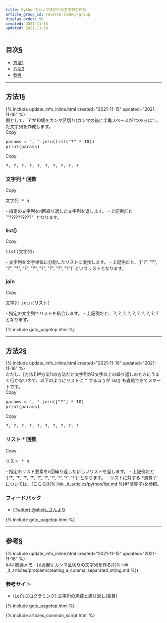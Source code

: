 ```yaml
---
title: Pythonでカンマ区切りの文字列を作る
article_group_id: reverse-lookup-group
display_order: 50
created: 2021-11-15
updated: 2021-11-18
---
```


## <a name="index">目次</a><a class="heading-anchor-permalink" href="#目次">§</a>

<ul id="index_ul">
<li><a href="#方法1">方法1</a></li>
<li><a href="#方法2">方法2</a></li>
<li><a href="#参考">参考</a></li>
</ul>

* * *
## <a name="方法1">方法1</a><a class="heading-anchor-permalink" href="#方法1">§</a>
<div class="chapter-updated">{% include update_info_inline.html created="2021-11-15" updated="2021-11-16" %}</div>
例として、`?`が10個をカンマ区切り(カンマの後に半角スペースが1つある)にした文字列を作成します。
<div class="code-box no-title">
<div class="copy-button">Copy</div>
<pre>
params = ", ".join(list("?" * 10))
print(params)
</pre>
</div>
<div class="code-box-output no-title">
<div class="copy-button">Copy</div>
<pre>
?, ?, ?, ?, ?, ?, ?, ?, ?, ?
</pre>
</div>

### 文字列 * 回数
<div class="code-box-syntax no-title">
<div class="copy-button">Copy</div>
<pre>
文字列 * n
</pre>
</div>
- 指定の文字列をn回繰り返した文字列を返します。
- 上記例だと `"??????????"` となります。

### list()
<div class="code-box-syntax no-title">
<div class="copy-button">Copy</div>
<pre>
list(文字列)
</pre>
</div>
- 文字列を文字単位に分割したリストに変換します。
- 上記例だと、`["?", "?", "?", "?", "?", "?", "?", "?", "?", "?"]` というリストとなります。

### join
<div class="code-box-syntax no-title">
<div class="copy-button">Copy</div>
<pre>
文字列.join(リスト)
</pre>
</div>
- 指定の文字列でリストを結合します。
- 上記例だと、`?, ?, ?, ?, ?, ?, ?, ?, ?, ?` となります。

{% include goto_pagetop.html %}

* * *
## <a name="方法2">方法2</a><a class="heading-anchor-permalink" href="#方法2">§</a>
<div class="chapter-updated">{% include update_info_inline.html created="2021-11-16" updated="2021-11-16" %}</div>
ただし、[方法1](#方法1)の方法だと文字列が2文字以上の繰り返しのときにうまく行かないので、以下のようにリストに`*`するほうが`list()`も省略できてスマートです。
<div class="code-box no-title">
<div class="copy-button">Copy</div>
<pre>
params = ", ".join(["?"] * 10)
print(params)
</pre>
</div>
<div class="code-box-output no-title">
<div class="copy-button">Copy</div>
<pre>
?, ?, ?, ?, ?, ?, ?, ?, ?, ?
</pre>
</div>

### リスト * 回数
<div class="code-box-syntax no-title">
<div class="copy-button">Copy</div>
<pre>
リスト * n
</pre>
</div>
- 指定のリスト要素をn回繰り返した新しいリストを返します。
- 上記例だと `['?', '?', '?', '?', '?', '?', '?', '?', '?', '?']` となります。
- リストに対する`*演算子`については、[こちら]({% link _it_articles/python/list.md %}#*演算子)を参照。

### フィードバック
- [(Twitter) @shela_さんより](https://twitter.com/shela_/status/1460240417123758081)

{% include goto_pagetop.html %}

* * *
## <a name="参考">参考</a><a class="heading-anchor-permalink" href="#参考">§</a>
<div class="chapter-updated">{% include update_info_inline.html created="2021-11-15" updated="2021-11-18" %}</div>
### 関連メモ
- [\[お題\] カンマ区切りの文字列を作る]({% link _it_articles/problem/creating_a_comma_separated_string.md %})

### 参考サイト
- [(Let'sプログラミング) 文字列の連結と繰り返し(乗算)](https://www.javadrive.jp/python/string/index6.html)

{% include goto_pagetop.html %}

{% include articles_common_script.html %}
